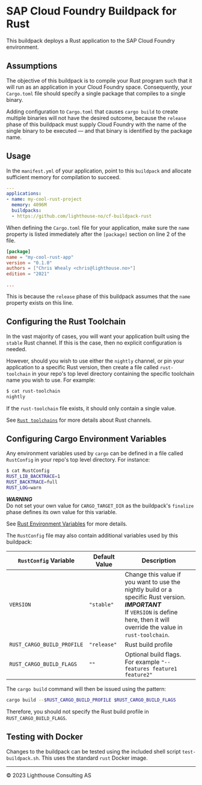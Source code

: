 # SAP Cloud Foundry Buildpack for Rust

This buildpack deploys a Rust application to the SAP Cloud Foundry environment.

## Assumptions

The objective of this buildpack is to compile your Rust program such that it will run as an application in your Cloud Foundry space.
Consequently, your `Cargo.toml` file should specify a single package that compiles to a single binary.

Adding configuration to `Cargo.toml` that causes `cargo build` to create multiple binaries will not have the desired outcome, because the `release` phase of this buildpack must supply Cloud Foundry with the name of the single binary to be executed &mdash; and that binary is identified by the package name.

## Usage

In the `manifest.yml` of your application, point to this `buildpack` and allocate sufficient memory for compilation to succeed.

```yaml
---
applications:
- name: my-cool-rust-project
  memory: 4096M
  buildpacks:
  - https://github.com/lighthouse-no/cf-buildpack-rust
```

When defining the `Cargo.toml` file for your application, make sure the `name` property is listed immediately after the `[package]` section on line 2 of the file.

```toml
[package]
name = "my-cool-rust-app"
version = "0.1.0"
authors = ["Chris Whealy <chris@lighthouse.no>"]
edition = "2021"

...
```

This is because the `release` phase of this buildpack assumes that the `name` property exists on this line.

## Configuring the Rust Toolchain

In the vast majority of cases, you will want your application built using the `stable` Rust channel.
If this is the case, then no explicit configuration is needed.

However, should you wish to use either the `nightly` channel, or pin your application to a specific Rust version, then create a file called `rust-toolchain` in your repo's top level directory containing the specific toolchain name you wish to use.
For example:

```sh
$ cat rust-toolchain
nightly
```

If the `rust-toolchain` file exists, it should only contain a single value.

See [`Rust toolchains`](https://rust-lang.github.io/rustup/concepts/toolchains.html) for more details about Rust channels.

## Configuring Cargo Environment Variables

Any environment variables used by `cargo` can be defined in a file called `RustConfig` in your repo's top level directory.
For instance:

```sh
$ cat RustConfig
RUST_LIB_BACKTRACE=1
RUST_BACKTRACE=full
RUST_LOG=warn
```

***WARNING***<br>
Do not set your own value for `CARGO_TARGET_DIR` as the buildpack's `finalize` phase defines its own value for this variable.

See [Rust Environment Variables](https://doc.rust-lang.org/cargo/reference/environment-variables.html) for more details.

The `RustConfig` file may also contain additional variables used by this buildpack:

| `RustConfig` Variable | Default Value | Description
|---|---|---
| `VERSION` | `"stable"` | Change this value if you want to use the nightly build or a specific Rust version.<br>***IMPORTANT***<br>If `VERSION` is define here, then it will override the value in `rust-toolchain`.
| `RUST_CARGO_BUILD_PROFILE` | `"release"` | Rust build profile
| `RUST_CARGO_BUILD_FLAGS` | `""` | Optional build flags.<br>For example `"--features feature1 feature2"`

The `cargo build` command will then be issued using the pattern:

```sh
cargo build --$RUST_CARGO_BUILD_PROFILE $RUST_CARGO_BUILD_FLAGS
```

Therefore, you should not specify the Rust build profile in `RUST_CARGO_BUILD_FLAGS`.

## Testing with Docker

Changes to the buildpack can be tested using the included shell script `test-buildpack.sh`.
This uses the standard `rust` Docker image.

-----
&copy; 2023 Lighthouse Consulting AS
